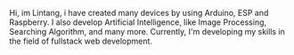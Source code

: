 Hi, im Lintang, i have created many devices by using Arduino, ESP and Raspberry. I also develop Artificial Intelligence, like Image Processing, Searching Algorithm, and many more. Currently, I'm developing my skills in the field of fullstack web development.

<!-- Portofolios:
- <a href="https://github.com/lintabong/Class-Manager-ExpressJS">Rest API Class Manager</a> (Express.Js, noSQL Firebase Realtime Database, JWT oAuth, multiple type account)
- <a href="https://github.com/lintabong/Basic-IOT-Absensi">Fullstack Employee Attendance IoT RFID Card</a> (Flask Python, noSQL Firebase Realtime Database, ESP8266, RFID card reader)
- <a href="">POS Application</a> (Gin Golang, JWT oAuth, mySQL) -->

<!---
lintabong/lintabong is a ✨ special ✨ repository because its `README.md` (this file) appears on your GitHub profile.
You can click the Preview link to take a look at your changes.
--->
